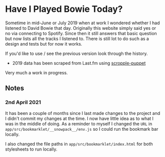 # Have I Played Bowie Today?

Sometime in mid-June or July 2019 when at work I wondered whether I had listened to David Bowie that day. Originally this website simply said yes or no via connecting to Spotify. Since then it still answers that basic question but now lists all the tracks I listened to. There is still lot to do such as a design and tests but for now it works.

If you'd like to use / see the previous version look through the history.

- 2019 data has been scraped from Last.fm using [scropple-puppet](https://github.com/ihuntington/scropple-puppet)

Very much a work in progress.

## Notes

### 2nd April 2021

It has been a couple of months since I last made changes to the project and I didn't commit my changes at the time. I now have little idea as to what I was in the middle of doing. As a reminder to myself I changed the `URL` in `app/src/bookmarklet/__snowpack__/env.js` so I could run the bookmark bar locally.

I also changed the file paths in `app/src/bookmarklet/index.html` for both stylesheets to run locally.

